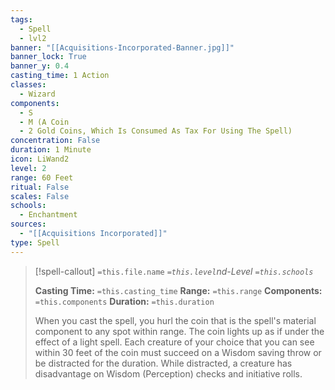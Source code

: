 ```yaml
---
tags:
  - Spell
  - lvl2
banner: "[[Acquisitions-Incorporated-Banner.jpg]]"
banner_lock: True
banner_y: 0.4
casting_time: 1 Action
classes:
  - Wizard
components:
  - S
  - M (A Coin
  - 2 Gold Coins, Which Is Consumed As Tax For Using The Spell)
concentration: False
duration: 1 Minute
icon: LiWand2
level: 2
range: 60 Feet
ritual: False
scales: False
schools:
  - Enchantment
sources:
  - "[[Acquisitions Incorporated]]"
type: Spell
---
```

>[!spell-callout] `=this.file.name`
>*`=this.level`nd-Level `=this.schools`*
>
>**Casting Time:** `=this.casting_time`
>**Range:** `=this.range`
>**Components:** `=this.components`
>**Duration:** `=this.duration`
>
>When you cast the spell, you hurl the coin that is the spell's material component to any spot within range. The coin lights up as if under the effect of a light spell. Each creature of your choice that you can see within 30 feet of the coin must succeed on a Wisdom saving throw or be distracted for the duration. While distracted, a creature has disadvantage on Wisdom (Perception) checks and initiative rolls.
>
>
